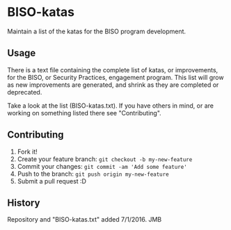 # BISO-katas

Maintain a list of the katas for the BISO program development.

## Usage

There is a text file containing the complete list of katas, or improvements, for the BISO, or Security Practices, engagement program. This list will grow as new improvements are generated, and shrink as they are completed or deprecated.

Take a look at the list (BISO-katas.txt). If you have others in mind, or are working on something listed there see "Contributing".


## Contributing

1. Fork it!
2. Create your feature branch: `git checkout -b my-new-feature`
3. Commit your changes: `git commit -am 'Add some feature'`
4. Push to the branch: `git push origin my-new-feature`
5. Submit a pull request :D

## History

Repository and "BISO-katas.txt" added 7/1/2016. JMB


